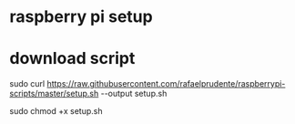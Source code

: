 # raspberry pi setup

# download script

sudo curl https://raw.githubusercontent.com/rafaelprudente/raspberrypi-scripts/master/setup.sh --output setup.sh

sudo chmod +x setup.sh
